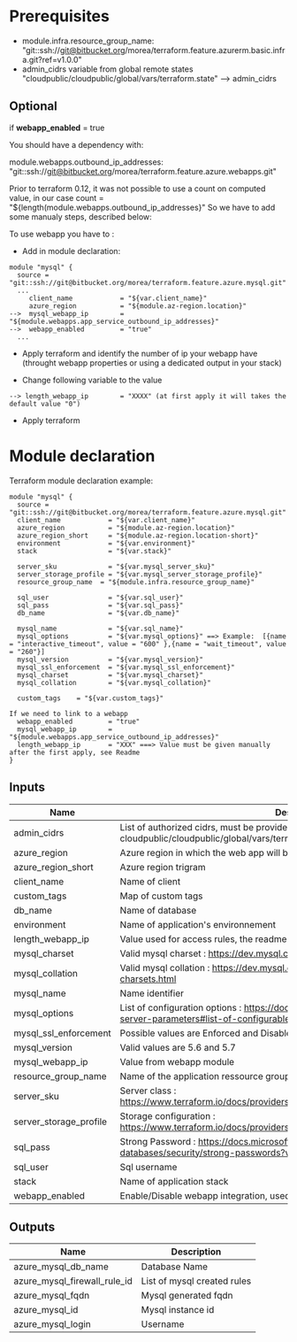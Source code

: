 # Prerequisites
* module.infra.resource_group_name: "git::ssh://git@bitbucket.org/morea/terraform.feature.azurerm.basic.infra.git?ref=v1.0.0" 
* admin_cidrs variable from global remote states "cloudpublic/cloudpublic/global/vars/terraform.state" --> admin_cidrs

## Optional

if **webapp_enabled** = true

You should have a dependency with:

module.webapps.outbound_ip_addresses: "git::ssh://git@bitbucket.org/morea/terraform.feature.azure.webapps.git"

Prior to terraform 0.12, it was not possible to use a count on computed value, in our case count = "${length(module.webapps.outbound_ip_addresses}"
So we have to add some manualy steps, described below:

To use webapp you have to :

* Add in module declaration:

```
module "mysql" {
  source = "git::ssh://git@bitbucket.org/morea/terraform.feature.azure.mysql.git"
  ...
     client_name            = "${var.client_name}"
     azure_region           = "${module.az-region.location}"
-->  mysql_webapp_ip        = "${module.webapps.app_service_outbound_ip_addresses}"
-->  webapp_enabled         = "true"
  ...
```
* Apply terraform and identify the number of ip your webapp have (throught webapp properties or using a dedicated output in your stack) 

* Change following variable to the value 

```
--> length_webapp_ip        = "XXXX" (at first apply it will takes the default value "0")

```

* Apply terraform 

# Module declaration

Terraform module declaration example:

```
module "mysql" {
  source = "git::ssh://git@bitbucket.org/morea/terraform.feature.azure.mysql.git"
  client_name            = "${var.client_name}"
  azure_region           = "${module.az-region.location}"
  azure_region_short     = "${module.az-region.location-short}"
  environment            = "${var.environment}"
  stack                  = "${var.stack}"

  server_sku             = "${var.mysql_server_sku}"
  server_storage_profile = "${var.mysql_server_storage_profile}"
  resource_group_name  = "${module.infra.resource_group_name}"

  sql_user               = "${var.sql_user}"
  sql_pass               = "${var.sql_pass}"
  db_name                = "${var.db_name}"

  mysql_name             = "${var.sql_name}"
  mysql_options          = "${var.mysql_options}" ==> Example:  [{name = "interactive_timeout", value = "600" },{name = "wait_timeout", value = "260"}]
  mysql_version          = "${var.mysql_version}"
  mysql_ssl_enforcement  = "${var.mysql_ssl_enforcement}"
  mysql_charset          = "${var.mysql_charset}"
  mysql_collation        = "${var.mysql_collation}"

  custom_tags    = "${var.custom_tags}"

If we need to link to a webapp
  webapp_enabled         = "true"
  mysql_webapp_ip        = "${module.webapps.app_service_outbound_ip_addresses}"
  length_webapp_ip       = "XXX" ===> Value must be given manually after the first apply, see Readme
}

```

## Inputs

| Name | Description | Type | Default | Required |
|------|-------------|:----:|:-----:|:-----:|
| admin_cidrs | List of authorized cidrs, must be provided using remote states cloudpublic/cloudpublic/global/vars/terraform.state --> admin_cidrs | list | - | yes |
| azure_region | Azure region in which the web app will be hosted | string | - | yes |
| azure_region_short | Azure region trigram | string | - | yes |
| client_name | Name of client | string | - | yes |
| custom_tags | Map of custom tags | map | - | yes |
| db_name | Name of database | string | - | yes |
| environment | Name of application's environnement | string | - | yes |
| length_webapp_ip | Value used for access rules, the readme scenario must be followed | string | `0` | no |
| mysql_charset | Valid mysql charset : https://dev.mysql.com/doc/refman/5.7/en/charset-charsets.html | string | `utf8` | no |
| mysql_collation | Valid mysql collation : https://dev.mysql.com/doc/refman/5.7/en/charset-charsets.html | string | `utf8_general_ci` | no |
| mysql_name | Name identifier | string | - | yes |
| mysql_options | List of configuration options : https://docs.microsoft.com/fr-fr/azure/mysql/howto-server-parameters#list-of-configurable-server-parameters | list | `<list>` | no |
| mysql_ssl_enforcement | Possible values are Enforced and Disabled | string | `Disabled` | no |
| mysql_version | Valid values are 5.6 and 5.7 | string | `5.7` | no |
| mysql_webapp_ip | Value from webapp module | list | `<list>` | no |
| resource_group_name | Name of the application ressource group, herited from infra module | string | - | yes |
| server_sku | Server class : https://www.terraform.io/docs/providers/azurerm/r/mysql_server.html#sku | map | `<map>` | no |
| server_storage_profile | Storage configuration : https://www.terraform.io/docs/providers/azurerm/r/mysql_server.html#storage_profile | map | `<map>` | no |
| sql_pass | Strong Password : https://docs.microsoft.com/en-us/sql/relational-databases/security/strong-passwords?view=sql-server-2017 | string | - | yes |
| sql_user | Sql username | string | - | yes |
| stack | Name of application stack | string | - | yes |
| webapp_enabled | Enable/Disable webapp integration, used by access rules | string | `false` | no |

## Outputs

| Name | Description |
|------|-------------|
| azure_mysql_db_name | Database Name |
| azure_mysql_firewall_rule_id | List of mysql created rules |
| azure_mysql_fqdn | Mysql generated fqdn |
| azure_mysql_id | Mysql instance id |
| azure_mysql_login | Username |

